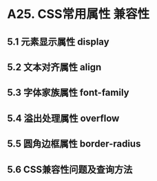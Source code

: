 # A25. CSS常用属性 兼容性

## 5.1 元素显示属性 display

## 5.2 文本对齐属性 align

## 5.3 字体家族属性 font-family

## 5.4 溢出处理属性 overflow

## 5.5 圆角边框属性 border-radius

## 5.6 CSS兼容性问题及查询方法

